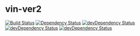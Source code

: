 # vin-ver2

[![Build Status](https://travis-ci.org/mrnz/vin-ver2.svg?branch=master)](https://travis-ci.org/mrnz/vin-ver2) [![Dependency Status](https://david-dm.org/mrnz/vin-ver2/status.svg)](https://david-dm.org/mrnz/vin-ver2) [![devDependency Status](https://david-dm.org/mrnz/vin-ver2/dev-status.svg)](https://david-dm.org/mrnz/vin-ver2#info=devDependencies) [![devDependency Status](http://githubbadges.herokuapp.com/mrnz/vin-ver2/issues.svg)](https://github.com/mrnz/vin-ver2/issues) [![devDependency Status](http://githubbadges.herokuapp.com/mrnz/vin-ver2/pulls.svg)](https://github.com/mrnz/vin-ver2/pulls)


